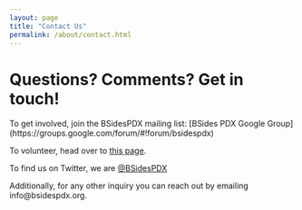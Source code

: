```yaml
---
layout: page
title: "Contact Us"
permalink: /about/contact.html
--- 
```


# Questions? Comments? Get in touch!

<p>To get involved, join the BSidesPDX mailing list: [BSides PDX Google Group](https://groups.google.com/forum/#!forum/bsidespdx)</p>
<p>To volunteer, head over to <a href="../events/2022/volunteer">this page</a>.</p>
<p>To find us on Twitter, we are <a href="https://twitter.com/bsidespdx">@BSidesPDX</a></p>

<p>Additionally, for any other inquiry you can reach out by emailing info@bsidespdx.org.</p>